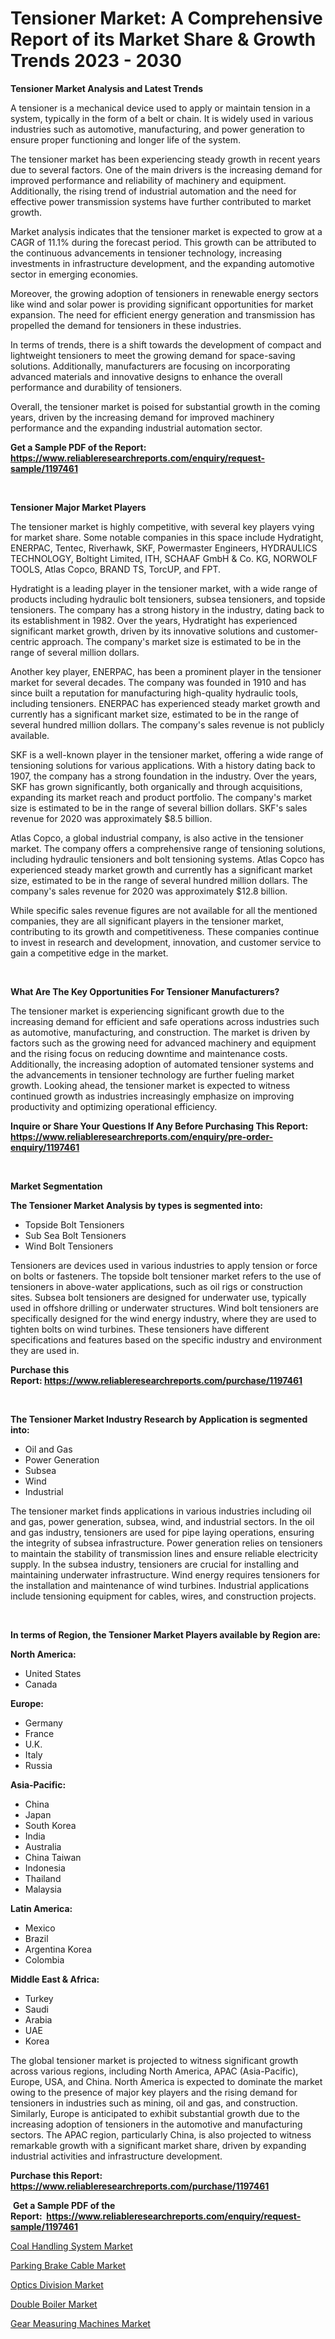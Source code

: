 <p><h1>Tensioner Market: A Comprehensive Report of its Market Share & Growth Trends 2023 - 2030</h1></p><p><strong>Tensioner Market Analysis and Latest Trends</strong></p>
<p><p>A tensioner is a mechanical device used to apply or maintain tension in a system, typically in the form of a belt or chain. It is widely used in various industries such as automotive, manufacturing, and power generation to ensure proper functioning and longer life of the system.</p><p>The tensioner market has been experiencing steady growth in recent years due to several factors. One of the main drivers is the increasing demand for improved performance and reliability of machinery and equipment. Additionally, the rising trend of industrial automation and the need for effective power transmission systems have further contributed to market growth.</p><p>Market analysis indicates that the tensioner market is expected to grow at a CAGR of 11.1% during the forecast period. This growth can be attributed to the continuous advancements in tensioner technology, increasing investments in infrastructure development, and the expanding automotive sector in emerging economies.</p><p>Moreover, the growing adoption of tensioners in renewable energy sectors like wind and solar power is providing significant opportunities for market expansion. The need for efficient energy generation and transmission has propelled the demand for tensioners in these industries.</p><p>In terms of trends, there is a shift towards the development of compact and lightweight tensioners to meet the growing demand for space-saving solutions. Additionally, manufacturers are focusing on incorporating advanced materials and innovative designs to enhance the overall performance and durability of tensioners.</p><p>Overall, the tensioner market is poised for substantial growth in the coming years, driven by the increasing demand for improved machinery performance and the expanding industrial automation sector.</p></p>
<p><strong>Get a Sample PDF of the Report:&nbsp; <a href="https://www.reliableresearchreports.com/enquiry/request-sample/1197461">https://www.reliableresearchreports.com/enquiry/request-sample/1197461</a></strong></p>
<p>&nbsp;</p>
<p><strong>Tensioner Major Market Players</strong></p>
<p><p>The tensioner market is highly competitive, with several key players vying for market share. Some notable companies in this space include Hydratight, ENERPAC, Tentec, Riverhawk, SKF, Powermaster Engineers, HYDRAULICS TECHNOLOGY, Boltight Limited, ITH, SCHAAF GmbH & Co. KG, NORWOLF TOOLS, Atlas Copco, BRAND TS, TorcUP, and FPT.</p><p>Hydratight is a leading player in the tensioner market, with a wide range of products including hydraulic bolt tensioners, subsea tensioners, and topside tensioners. The company has a strong history in the industry, dating back to its establishment in 1982. Over the years, Hydratight has experienced significant market growth, driven by its innovative solutions and customer-centric approach. The company's market size is estimated to be in the range of several million dollars.</p><p>Another key player, ENERPAC, has been a prominent player in the tensioner market for several decades. The company was founded in 1910 and has since built a reputation for manufacturing high-quality hydraulic tools, including tensioners. ENERPAC has experienced steady market growth and currently has a significant market size, estimated to be in the range of several hundred million dollars. The company's sales revenue is not publicly available.</p><p>SKF is a well-known player in the tensioner market, offering a wide range of tensioning solutions for various applications. With a history dating back to 1907, the company has a strong foundation in the industry. Over the years, SKF has grown significantly, both organically and through acquisitions, expanding its market reach and product portfolio. The company's market size is estimated to be in the range of several billion dollars. SKF's sales revenue for 2020 was approximately $8.5 billion.</p><p>Atlas Copco, a global industrial company, is also active in the tensioner market. The company offers a comprehensive range of tensioning solutions, including hydraulic tensioners and bolt tensioning systems. Atlas Copco has experienced steady market growth and currently has a significant market size, estimated to be in the range of several hundred million dollars. The company's sales revenue for 2020 was approximately $12.8 billion.</p><p>While specific sales revenue figures are not available for all the mentioned companies, they are all significant players in the tensioner market, contributing to its growth and competitiveness. These companies continue to invest in research and development, innovation, and customer service to gain a competitive edge in the market.</p></p>
<p>&nbsp;</p>
<p><strong>What Are The Key Opportunities For Tensioner Manufacturers?</strong></p>
<p><p>The tensioner market is experiencing significant growth due to the increasing demand for efficient and safe operations across industries such as automotive, manufacturing, and construction. The market is driven by factors such as the growing need for advanced machinery and equipment and the rising focus on reducing downtime and maintenance costs. Additionally, the increasing adoption of automated tensioner systems and the advancements in tensioner technology are further fueling market growth. Looking ahead, the tensioner market is expected to witness continued growth as industries increasingly emphasize on improving productivity and optimizing operational efficiency.</p></p>
<p><strong>Inquire or Share Your Questions If Any Before Purchasing This Report: <a href="https://www.reliableresearchreports.com/enquiry/pre-order-enquiry/1197461">https://www.reliableresearchreports.com/enquiry/pre-order-enquiry/1197461</a></strong></p>
<p>&nbsp;</p>
<p><strong>Market Segmentation</strong></p>
<p><strong>The Tensioner Market Analysis by types is segmented into:</strong></p>
<p><ul><li>Topside Bolt Tensioners</li><li>Sub Sea Bolt Tensioners</li><li>Wind Bolt Tensioners</li></ul></p>
<p><p>Tensioners are devices used in various industries to apply tension or force on bolts or fasteners. The topside bolt tensioner market refers to the use of tensioners in above-water applications, such as oil rigs or construction sites. Subsea bolt tensioners are designed for underwater use, typically used in offshore drilling or underwater structures. Wind bolt tensioners are specifically designed for the wind energy industry, where they are used to tighten bolts on wind turbines. These tensioners have different specifications and features based on the specific industry and environment they are used in.</p></p>
<p><strong>Purchase this Report:&nbsp;<a href="https://www.reliableresearchreports.com/purchase/1197461">https://www.reliableresearchreports.com/purchase/1197461</a></strong></p>
<p>&nbsp;</p>
<p><strong>The Tensioner Market Industry Research by Application is segmented into:</strong></p>
<p><ul><li>Oil and Gas</li><li>Power Generation</li><li>Subsea</li><li>Wind</li><li>Industrial</li></ul></p>
<p><p>The tensioner market finds applications in various industries including oil and gas, power generation, subsea, wind, and industrial sectors. In the oil and gas industry, tensioners are used for pipe laying operations, ensuring the integrity of subsea infrastructure. Power generation relies on tensioners to maintain the stability of transmission lines and ensure reliable electricity supply. In the subsea industry, tensioners are crucial for installing and maintaining underwater infrastructure. Wind energy requires tensioners for the installation and maintenance of wind turbines. Industrial applications include tensioning equipment for cables, wires, and construction projects.</p></p>
<p>&nbsp;</p>
<p><strong>In terms of Region, the Tensioner Market Players available by Region are:</strong></p>
<p>
    <p> <strong> North America: </strong>
        <ul>
            <li>United States</li>
            <li>Canada</li>
        </ul>
        </p> 
    <p> <strong> Europe: </strong>
        <ul>
            <li>Germany</li>
            <li>France</li>
            <li>U.K.</li>
            <li>Italy</li>
            <li>Russia</li>
        </ul>
        </p> 
    <p> <strong> Asia-Pacific: </strong>
        <ul>
            <li>China</li>
            <li>Japan</li>
            <li>South Korea</li>
            <li>India</li>
            <li>Australia</li>
            <li>China Taiwan</li>
            <li>Indonesia</li>
            <li>Thailand</li>
            <li>Malaysia</li>
        </ul>
        </p> 
    <p> <strong> Latin America: </strong>
        <ul>
            <li>Mexico</li>
            <li>Brazil</li>
            <li>Argentina Korea</li>
            <li>Colombia</li>
        </ul>
        </p> 
    <p> <strong> Middle East & Africa: </strong>
        <ul>
            <li>Turkey</li>
            <li>Saudi</li>
            <li>Arabia</li>
            <li>UAE</li>
            <li>Korea</li>
        </ul>
    </p>
    </p>
<p><p>The global tensioner market is projected to witness significant growth across various regions, including North America, APAC (Asia-Pacific), Europe, USA, and China. North America is expected to dominate the market owing to the presence of major key players and the rising demand for tensioners in industries such as mining, oil and gas, and construction. Similarly, Europe is anticipated to exhibit substantial growth due to the increasing adoption of tensioners in the automotive and manufacturing sectors. The APAC region, particularly China, is also projected to witness remarkable growth with a significant market share, driven by expanding industrial activities and infrastructure development.</p></p>
<p><strong>Purchase this Report: <a href="https://www.reliableresearchreports.com/purchase/1197461">https://www.reliableresearchreports.com/purchase/1197461</a></strong></p>
<p>&nbsp;<strong>Get a Sample PDF of the Report:&nbsp;&nbsp;<a href="https://www.reliableresearchreports.com/enquiry/request-sample/1197461">https://www.reliableresearchreports.com/enquiry/request-sample/1197461</a></strong></p>
<p><strong></strong></p>
<p><p><a href="https://www.linkedin.com/pulse/coal-handling-system-market-research-report-provides-thorough-b6kqe/">Coal Handling System Market</a></p><p><a href="https://github.com/BryceTownsendr/Market-Research-Report-List-2/blob/main/parking-brake-cable-market.md">Parking Brake Cable Market</a></p><p><a href="https://medium.com/@nilltanay7548659/optics-division-market-furnishes-information-on-market-share-market-trends-and-market-growth-4fa44e689c37">Optics Division Market</a></p><p><a href="https://medium.com/@fitanstorm7845/double-boiler-market-analysis-its-cagr-market-segmentation-and-global-industry-overview-46d39dbc810d">Double Boiler Market</a></p><p><a href="https://www.linkedin.com/pulse/gear-measuring-machines-market-size-2023-2030-global-industrial-rdbxe/">Gear Measuring Machines Market</a></p></p>